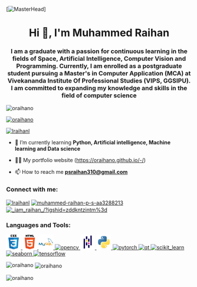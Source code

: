 [![MasterHead](https://user-images.githubusercontent.com/10498744/210012254-234538ff-d198-48aa-8964-37e6fd45d227.gif)]
<h1 align="center">Hi 👋, I'm Muhammed Raihan</h1>
<h3 align="center">I am a graduate with a passion for continuous learning in the fields of Space, Artificial Intelligence, Computer Vision and Programming. Currently, I am enrolled as a postgraduate student pursuing a Master's in Computer Application (MCA) at Vivekananda Institute Of Professional Studies (VIPS, GGSIPU). I am committed to expanding my knowledge and skills in the field of computer science</h3>

<p align="left"> <img src="https://komarev.com/ghpvc/?username=oraihano&label=Profile%20views&color=0e75b6&style=flat" alt="oraihano" /> </p>

<p align="left"> <a href="https://github.com/ryo-ma/github-profile-trophy"><img src="https://github-profile-trophy.vercel.app/?username=oraihano" alt="oraihano" /></a> </p>

<p align="left"> <a href="https://twitter.com/lraihanl" target="blank"><img src="https://img.shields.io/twitter/follow/lraihanl?logo=twitter&style=for-the-badge" alt="lraihanl" /></a> </p>

- 🌱 I’m currently learning **Python, Artificial intelligence, Machine learning and Data science**

- 👨‍💻 My portfolio website (https://oraihano.github.io/-/)

- 📫 How to reach me **psraihan310@gmail.com**

<h3 align="left">Connect with me:</h3>
<p align="left">
<a href="https://twitter.com/lraihanl" target="blank"><img align="center" src="https://raw.githubusercontent.com/rahuldkjain/github-profile-readme-generator/master/src/images/icons/Social/twitter.svg" alt="lraihanl" height="30" width="40" /></a>
<a href="https://linkedin.com/in/muhammed-raihan-p-s-aa3288213" target="blank"><img align="center" src="https://raw.githubusercontent.com/rahuldkjain/github-profile-readme-generator/master/src/images/icons/Social/linked-in-alt.svg" alt="muhammed-raihan-p-s-aa3288213" height="30" width="40" /></a>
<a href="https://instagram.com/_iam_raihan_/?igshid=zddkntzintm%3d" target="blank"><img align="center" src="https://raw.githubusercontent.com/rahuldkjain/github-profile-readme-generator/master/src/images/icons/Social/instagram.svg" alt="_iam_raihan_/?igshid=zddkntzintm%3d" height="30" width="40" /></a>
</p>

<h3 align="left">Languages and Tools:</h3>
<p align="left"> 
  <a href="https://www.w3schools.com/css/" target="_blank" rel="noreferrer"> <img src="https://raw.githubusercontent.com/devicons/devicon/master/icons/css3/css3-original-wordmark.svg" alt="css3" width="40" height="40"/> </a> 
  <a href="https://www.w3.org/html/" target="_blank" rel="noreferrer"> <img src="https://raw.githubusercontent.com/devicons/devicon/master/icons/html5/html5-original-wordmark.svg" alt="html5" width="40" height="40"/> </a> 
  <a href="https://www.mysql.com/" target="_blank" rel="noreferrer"> <img src="https://raw.githubusercontent.com/devicons/devicon/master/icons/mysql/mysql-original-wordmark.svg" alt="mysql" width="40" height="40"/> </a> 
  <a href="https://opencv.org/" target="_blank" rel="noreferrer"> <img src="https://www.vectorlogo.zone/logos/opencv/opencv-icon.svg" alt="opencv" width="40" height="40"/> </a> <a href="https://pandas.pydata.org/" target="_blank" rel="noreferrer"> <img src="https://raw.githubusercontent.com/devicons/devicon/2ae2a900d2f041da66e950e4d48052658d850630/icons/pandas/pandas-original.svg" alt="pandas" width="40" height="40"/> </a> 
  <a href="https://www.python.org" target="_blank" rel="noreferrer"> <img src="https://raw.githubusercontent.com/devicons/devicon/master/icons/python/python-original.svg" alt="python" width="40" height="40"/> </a>
  <a href="https://pytorch.org/" target="_blank" rel="noreferrer"> <img src="https://www.vectorlogo.zone/logos/pytorch/pytorch-icon.svg" alt="pytorch" width="40" height="40"/> </a> 
  <a href="https://www.qt.io/" target="_blank" rel="noreferrer"> <img src="https://upload.wikimedia.org/wikipedia/commons/0/0b/Qt_logo_2016.svg" alt="qt" width="40" height="40"/> </a> 
  <a href="https://scikit-learn.org/" target="_blank" rel="noreferrer"> <img src="https://upload.wikimedia.org/wikipedia/commons/0/05/Scikit_learn_logo_small.svg" alt="scikit_learn" width="40" height="40"/> </a> 
  <a href="https://seaborn.pydata.org/" target="_blank" rel="noreferrer"> <img src="https://seaborn.pydata.org/_images/logo-mark-lightbg.svg" alt="seaborn" width="40" height="40"/> </a> <a href="https://www.tensorflow.org" target="_blank" rel="noreferrer"> <img src="https://www.vectorlogo.zone/logos/tensorflow/tensorflow-icon.svg" alt="tensorflow" width="40" height="40"/> </a> 
</p>

<p><img align="left" src="https://github-readme-stats.vercel.app/api/top-langs?username=oraihano&show_icons=true&locale=en&layout=compact" alt="oraihano" /></p>

<p>&nbsp;<img align="center" src="https://github-readme-stats.vercel.app/api?username=oraihano&show_icons=true&locale=en" alt="oraihano" /></p>

<p><img align="center" src="https://github-readme-streak-stats.herokuapp.com/?user=oraihano&" alt="oraihano" /></p>
